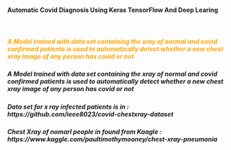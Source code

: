 <h4 allign:"center">Automatic Covid Diagnosis Using Keras TensorFlow And Deep Learing</h4>
<br/>



<h5 style="color:orange">A Model trained with data set containing the xray of normal and covid confirmed patients is used to automatically detect whether a new chest xray image of any person has covid or not</h5>

<h5>A Model trained with data set containing the xray of normal and covid confirmed patients is used to automatically detect whether a new chest xray image of any person has covid or not</h5>

<h5 color:"red">Data set for x ray infected patients is in : https://github.com/ieee8023/covid-chestxray-dataset</h4>

<h5>Chest Xray of nomarl people in found from Kaagle : https://www.kaggle.com/paultimothymooney/chest-xray-pneumonia</h5>

